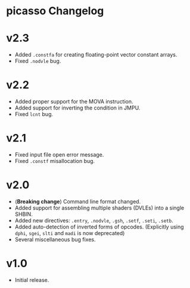# picasso Changelog

# v2.3

- Added `.constfa` for creating floating-point vector constant arrays.
- Fixed `.nodvle` bug.

# v2.2

- Added proper support for the MOVA instruction.
- Added support for inverting the condition in JMPU.
- Fixed `lcnt` bug.

# v2.1

- Fixed input file open error message.
- Fixed `.constf` misallocation bug.

# v2.0

- (**Breaking change**) Command line format changed.
- Added support for assembling multiple shaders (DVLEs) into a single SHBIN.
- Added new directives: `.entry`, `.nodvle`, `.gsh`, `.setf`, `.seti`, `.setb`.
- Added auto-detection of inverted forms of opcodes. (Explicitly using `dphi`, `sgei`, `slti` and `madi` is now deprecated)
- Several miscellaneous bug fixes.

# v1.0

- Initial release.
